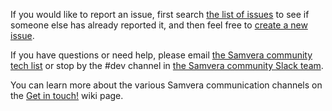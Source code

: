 If you would like to report an issue, first search [the list of issues](https://github.com/samvera-labs/samvera-circleci-orb/issues/) to see if someone else has already reported it, and then feel free to [create a new issue](https://github.com/samvera-labs/samvera-circleci-orb/issues/new).

If you have questions or need help, please email [the Samvera community tech list](https://groups.google.com/forum/#!forum/samvera-tech) or stop by the #dev channel in [the Samvera community Slack team](https://wiki.duraspace.org/pages/viewpage.action?pageId=87460391#Getintouch!-Slack).

You can learn more about the various Samvera communication channels on the [Get in touch!](https://wiki.duraspace.org/pages/viewpage.action?pageId=87460391) wiki page.
